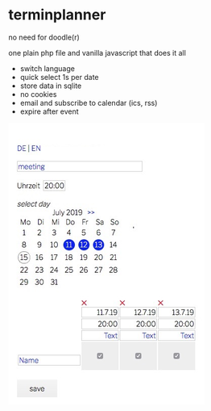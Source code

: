# terminplanner
no need for doodle(r)  
  
one plain php file and vanilla javascript that does it all  
* switch language
* quick select 1s per date
* store data in sqlite
* no cookies 
* email and subscribe to calendar (ics, rss)  
* expire after event

![screenshot](screenshot.jpg "setup")
